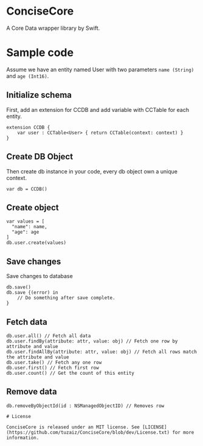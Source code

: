 ConciseCore
======

A Core Data wrapper library by Swift.

# Sample code

Assume we have an entity named User with two parameters `name (String)` and `age (Int16)`.

## Initialize schema

First, add an extension for CCDB and add variable with CCTable for each entity.

```
extension CCDB {
    var user : CCTable<User> { return CCTable(context: context) }
}
```

## Create DB Object

Then create db instance in your code, every db object own a unique context.

```
var db = CCDB()
```

## Create object

```
var values = [
  "name": name,
  "age": age
]
db.user.create(values)
```

## Save changes

Save changes to database

```
db.save()
db.save {(error) in
    // Do something after save complete.
}
```

## Fetch data

```
db.user.all() // Fetch all data
db.user.findBy(attribute: attr, value: obj) // Fetch one row by attribute and value
db.user.findAllBy(attribute: attr, value: obj) // Fetch all rows match the attribute and value
db.user.take() // Fetch any one row
db.user.first() // Fetch first row
db.user.count() // Get the count of this entity
```

## Remove data

```
db.removeByObjectId(id : NSManagedObjectID) // Removes row

# License

ConciseCore is released under an MIT license. See [LICENSE](https://github.com/tuzaiz/ConciseCore/blob/dev/License.txt) for more information.
